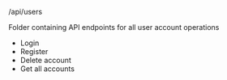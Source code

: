 /api/users

Folder containing API endpoints for all user account operations
- Login
- Register
- Delete account
- Get all accounts